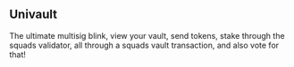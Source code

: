 ## Univault

The ultimate multisig blink, view your vault, send tokens, stake through the squads validator, all through a squads vault transaction, and also vote for that!
